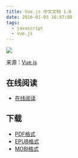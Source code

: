 ```yaml
---
title: Vue.js 中文文档 1.0
date: 2016-01-03 16:57:08
tags:
  - javascript
  - vue.js
---
```


![](https://ek8whxe.cloudimg.io/s/width/226/https://www.gitbook.com/cover/book/wizardforcel/vuejs-doc.jpg?build=1451811159982&v=12.0.2)

来源：[Vue.js](http://cn.vuejs.org/)

<!--more-->

## 在线阅读 ##

+ [在线阅读](https://www.gitbook.com/book/wizardforcel/vuejs-doc/details)

## 下载 ##

+ [PDF格式](https://www.gitbook.com/download/pdf/book/wizardforcel/vuejs-doc)
+ [EPUB格式](https://www.gitbook.com/download/epub/book/wizardforcel/vuejs-doc)
+ [MOBI格式](https://www.gitbook.com/download/mobi/book/wizardforcel/vuejs-doc)